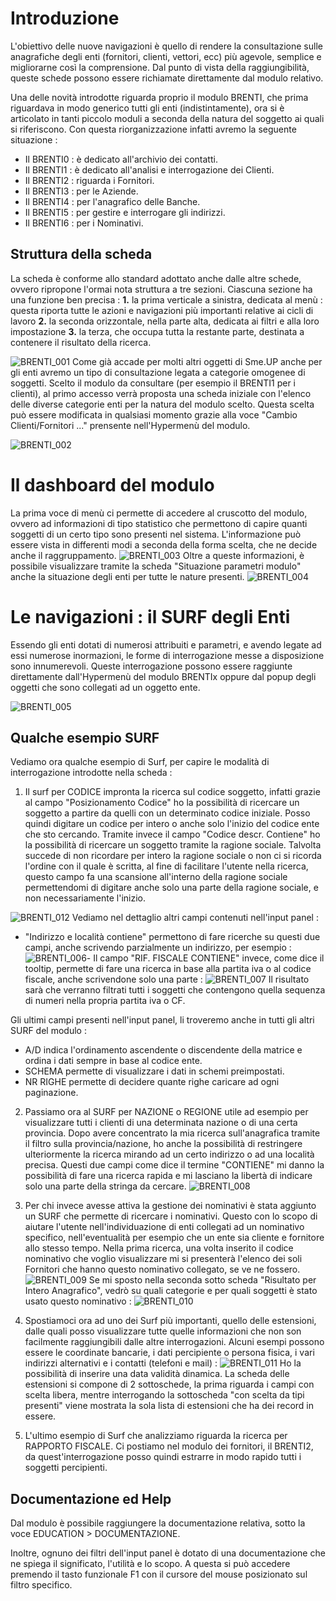 # Introduzione

L'obiettivo delle nuove navigazioni è quello di rendere la consultazione sulle anagrafiche degli enti (fornitori, clienti, vettori, ecc) più agevole, semplice e migliorarne così la comprensione.
Dal punto di vista della raggiungibilità, queste schede possono essere richiamate direttamente dal modulo relativo.

Una delle novità introdotte riguarda proprio il modulo BRENTI, che prima riguardava in modo generico tutti gli enti (indistintamente), ora si è articolato in tanti piccolo moduli a seconda della natura del soggetto ai quali si riferiscono. Con questa riorganizzazione infatti avremo la seguente situazione : 
- Il BRENTI0 :   è dedicato all'archivio dei contatti.
- Il BRENTI1 :   è dedicato all'analisi e interrogazione dei Clienti.
- Il BRENTI2 :   riguarda i Fornitori.
- Il BRENTI3 :   per le Aziende.
- Il BRENTI4 :   per l'anagrafico delle Banche.
- Il BRENTI5 :   per gestire e interrogare gli indirizzi.
- Il BRENTI6 :   per i Nominativi.

## Struttura della scheda
La scheda è conforme allo standard adottato anche dalle altre schede, ovvero ripropone l'ormai nota struttura a tre sezioni.
Ciascuna sezione ha una funzione ben precisa : 
**1.** la prima verticale a sinistra, dedicata al menù :  questa riporta tutte le azioni e navigazioni più importanti relative ai cicli di lavoro
**2.** la seconda orizzontale, nella parte alta, dedicata ai filtri e alla loro impostazione
**3.** la terza, che occupa tutta la restante parte, destinata a contenere il risultato della ricerca.

![BRENTI_001](https://doc.smeup.com/immagini/MBDOC_OPE-BRENTI_01/BRENTI_001.png)
Come già accade per molti altri oggetti di Sme.UP anche per gli enti avremo un tipo di consultazione legata a categorie omogenee di soggetti.
Scelto il modulo da consultare (per esempio il BRENTI1 per i clienti), al primo accesso verrà proposta una scheda iniziale con l'elenco delle diverse categorie enti per la natura del modulo scelto.
Questa scelta può essere modificata in qualsiasi momento grazie alla voce "Cambio Clienti/Fornitori ..." prensente nell'Hypermenù del modulo.

![BRENTI_002](https://doc.smeup.com/immagini/MBDOC_OPE-BRENTI_01/BRENTI_002.png)
# Il dashboard del modulo

La prima voce di menù ci permette di accedere al cruscotto del modulo, ovvero ad informazioni di tipo statistico che permettono di capire quanti soggetti di un certo tipo sono presenti nel sistema.
L'informazione può essere vista in differenti modi a seconda della forma scelta, che ne decide anche il raggruppamento.
![BRENTI_003](https://doc.smeup.com/immagini/MBDOC_OPE-BRENTI_01/BRENTI_003.png)
Oltre a queste informazioni, è possibile visualizzare tramite la scheda "Situazione parametri modulo" anche la situazione degli enti per tutte le nature presenti.
![BRENTI_004](https://doc.smeup.com/immagini/MBDOC_OPE-BRENTI_01/BRENTI_004.png)
# Le navigazioni :  il SURF degli Enti

Essendo gli enti dotati di numerosi attribuiti e parametri, e avendo legate ad essi numerose inormazioni, le forme di interrogazione messe a disposizione sono innumerevoli.
Queste interrogazione possono essere raggiunte direttamente dall'Hypermenù del modulo BRENTIx oppure dal popup degli oggetti che sono collegati ad un oggetto ente.

![BRENTI_005](https://doc.smeup.com/immagini/MBDOC_OPE-BRENTI_01/BRENTI_005.png)

## Qualche esempio SURF
Vediamo ora qualche esempio di Surf, per capire le modalità di interrogazione introdotte nella scheda : 

1) Il surf per CODICE impronta la ricerca sul codice soggetto, infatti grazie al campo "Posizionamento Codice" ho la possibilità di ricercare un soggetto a partire da quelli con un determinato codice iniziale.
Posso quindi digitare un codice per intero o anche solo l'inizio del codice ente che sto cercando.
Tramite invece il campo "Codice descr. Contiene" ho la possibilità di ricercare un soggetto tramite la ragione sociale. Talvolta succede di non ricordare per intero la ragione sociale o non ci si ricorda l'ordine con il quale è scritta, al fine di facilitare l'utente nella ricerca, questo campo fa una scansione all'interno della ragione sociale permettendomi di digitare anche solo una parte della ragione sociale, e non necessariamente l'inizio.

![BRENTI_012](https://doc.smeup.com/immagini/MBDOC_OPE-BRENTI_01/BRENTI_012.png)
Vediamo nel dettaglio altri campi contenuti nell'input panel : 
- "Indirizzo e località contiene" permettono di fare ricerche su questi due campi, anche scrivendo parzialmente un indirizzo, per esempio : 
![BRENTI_006](https://doc.smeup.com/immagini/MBDOC_OPE-BRENTI_01/BRENTI_006.png)- Il campo "RIF. FISCALE CONTIENE" invece, come dice il tooltip, permette di fare una ricerca in base alla partita iva o al codice fiscale, anche scrivendone solo una parte : 
![BRENTI_007](https://doc.smeup.com/immagini/MBDOC_OPE-BRENTI_01/BRENTI_007.png) Il risultato sarà che verranno filtrati tutti i soggetti che contengono quella sequenza di numeri nella propria partita iva o CF.

Gli ultimi campi presenti nell'input panel, li troveremo anche in tutti gli altri SURF del modulo : 
- A/D indica l'ordinamento ascendente o discendente della matrice e ordina i dati sempre in base al codice ente.
- SCHEMA permette di visualizzare i dati in schemi preimpostati.
- NR RIGHE permette di decidere quante righe caricare ad ogni paginazione.

2) Passiamo ora al SURF per NAZIONE o REGIONE utile ad esempio per visualizzare tutti i clienti di una determinata nazione o di una certa provincia.
Dopo avere concentrato la mia ricerca sull'anagrafica tramite il filtro sulla provincia/nazione, ho anche la possibilità di restringere ulteriormente la ricerca mirando ad un certo indirizzo o ad una località precisa. Questi due campi come dice il termine "CONTIENE" mi danno la possibilità di fare una ricerca rapida e mi lasciano la libertà di indicare solo una parte della stringa da cercare.
![BRENTI_008](https://doc.smeup.com/immagini/MBDOC_OPE-BRENTI_01/BRENTI_008.png)
3) Per chi invece avesse attiva la gestione dei nominativi è stata aggiunto un SURF che permette di ricercare i nominativi.
Questo con lo scopo di aiutare l'utente nell'individuazione di enti collegati ad un nominativo specifico, nell'eventualità per esempio che un ente sia cliente e fornitore allo stesso tempo.
Nella prima ricerca, una volta inserito il codice nominativo che voglio visualizzare mi si presenterà l'elenco dei soli Fornitori che hanno questo nominativo collegato, se ve ne fossero.
![BRENTI_009](https://doc.smeup.com/immagini/MBDOC_OPE-BRENTI_01/BRENTI_009.png)
Se mi sposto nella seconda sotto scheda "Risultato per Intero Anagrafico", vedrò su quali categorie e per quali soggetti è stato usato questo nominativo : 
![BRENTI_010](https://doc.smeup.com/immagini/MBDOC_OPE-BRENTI_01/BRENTI_010.png)
4) Spostiamoci ora ad uno dei Surf più importanti, quello delle estensioni, dalle quali posso visualizzare tutte quelle informazioni che non son facilmente raggiungibili dalle altre interrogazioni.
Alcuni esempi possono essere le coordinate bancarie, i dati percipiente o persona fisica, i vari indirizzi alternativi e i contatti (telefoni e mail) : 
![BRENTI_011](https://doc.smeup.com/immagini/MBDOC_OPE-BRENTI_01/BRENTI_011.png)
Ho la possibilità di inserire una data validità dinamica.
La scheda delle estensioni si compone di 2 sottoschede, la prima riguarda i campi con scelta libera, mentre interrogando la sottoscheda "con scelta da tipi presenti" viene mostrata la sola lista di estensioni che ha dei record in essere.


5) L'ultimo esempio di Surf che analizziamo riguarda la ricerca per RAPPORTO FISCALE. Ci postiamo nel modulo dei fornitori, il BRENTI2, da quest'interrogazione posso quindi estrarre in modo rapido tutti i soggetti percipienti.

## Documentazione ed Help
Dal modulo è possibile raggiungere la documentazione relativa, sotto la voce EDUCATION > DOCUMENTAZIONE.

Inoltre, ognuno dei filtri dell'input panel è dotato di una documentazione che ne spiega il significato, l'utilità e lo scopo. A questa si può accedere premendo il tasto funzionale F1 con il cursore del mouse posizionato sul filtro specifico.
